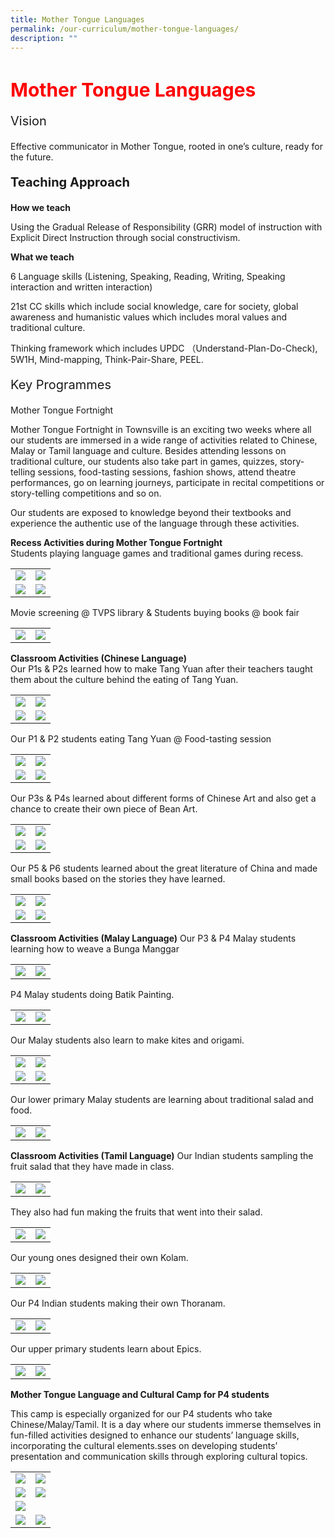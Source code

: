```yaml
---
title: Mother Tongue Languages
permalink: /our-curriculum/mother-tongue-languages/
description: ""
---
```

<h1 style="color:red;font-size:30px">Mother Tongue Languages</h1>

<p style="font-size:20px">Vision</p>Effective communicator in Mother Tongue, rooted in one’s culture, ready for the future.

<p style="font-size:20px"><strong>Teaching Approach</strong></p>

<strong>How we teach</strong>

Using the Gradual Release of Responsibility (GRR) model of instruction with Explicit Direct Instruction through social constructivism.&nbsp;

**What we teach**

6 Language skills (Listening, Speaking, Reading, Writing, Speaking interaction and written interaction)

21st CC skills which include social knowledge, care for society, global awareness and humanistic values which includes moral values and traditional culture.&nbsp;

Thinking framework which includes UPDC （Understand-Plan-Do-Check), 5W1H, Mind-mapping, Think-Pair-Share, PEEL.

<p style="font-size:20px">Key Programmes</p>Mother Tongue Fortnight

Mother Tongue Fortnight in Townsville is an exciting two weeks where all our students are immersed in a wide range of activities related to Chinese, Malay or Tamil language and culture. Besides attending lessons on traditional culture, our students also take part in games, quizzes, story-telling sessions, food-tasting sessions, fashion shows, attend theatre performances, go on learning journeys, participate in recital competitions or story-telling competitions and so on.&nbsp;

Our students are exposed to knowledge beyond their textbooks and experience the authentic use of the language through these activities.

**Recess Activities during Mother Tongue Fortnight**<br>
Students playing language games and traditional games during recess.
<table>
<tbody>
	<tr>
		<td><img src="/images/Mother%20Tongue%20Language/mothertongue1.jpg"></td>
		<td><img src="/images/Mother%20Tongue%20Language/mothertongue3.jpg"></td>
	</tr>
		<tr>
		<td><img src="/images/Mother%20Tongue%20Language/mothertongue2.jpg"></td>
		<td><img src="/images/Mother%20Tongue%20Language/mothertongue5.jpg"></td>
	</tr>
</tbody>
</table>
Movie screening @ TVPS library  &amp; Students buying books @ book fair
<table>
<tbody>
	<tr>
		<td><img src="/images/Mother%20Tongue%20Language/mothertongue7.jpg"></td>
		<td><img src="/images/Mother%20Tongue%20Language/mothertongue9.jpg"></td>
	</tr>
</tbody>
</table>

**Classroom Activities (Chinese Language)**<br>
Our P1s &amp; P2s learned how to make Tang Yuan after their teachers taught them about the culture behind the eating of Tang Yuan.
<table>
<tbody>
	<tr>
		<td><img src="/images/Mother%20Tongue%20Language/mothertongue10.jpg"></td>
		<td><img src="/images/Mother%20Tongue%20Language/mmothertongue11.jpg"></td>
	</tr>
		<tr>
		<td><img src="/images/Mother%20Tongue%20Language/mothertongue15.jpg"></td>
		<td><img src="/images/Mother%20Tongue%20Language/mothertongue13.jpg"></td>
	</tr>
</tbody>
</table>

Our P1 &amp; P2 students eating Tang Yuan @ Food-tasting session
<table>
<tbody>
	<tr>
		<td><img src="/images/Mother%20Tongue%20Language/mothertongue12.jpg"></td>
		<td><img src="/images/Mother%20Tongue%20Language/mothertongue14.jpg"></td>
	</tr>
		<tr>
		<td><img src="/images/Mother%20Tongue%20Language/mothertongue16.jpg"></td>
		<td><img src="/images/Mother%20Tongue%20Language/mothertongue19.jpg"></td>
	</tr>
</tbody>
</table>

Our P3s &amp; P4s learned about different forms of Chinese Art and also get a chance to create their own piece of Bean Art.
<table>
<tbody>
	<tr>
		<td><img src="/images/Mother%20Tongue%20Language/mothertongue18.jpg"></td>
		<td><img src="/images/Mother%20Tongue%20Language/mothertongue17.jpg"></td>
	</tr>
		<tr>
		<td><img src="/images/Mother%20Tongue%20Language/mothertongue50.jpg"></td>
		<td><img src="/images/Mother%20Tongue%20Language/mothertongue20.jpg"></td>
	</tr>
</tbody>
</table>

Our P5 &amp; P6 students learned about the great literature of China and made small books based on the stories they have learned.
<table>
<tbody>
	<tr>
		<td><img src="/images/Mother%20Tongue%20Language/mothertongue23.jpg"></td>
		<td><img src="/images/Mother%20Tongue%20Language/mothertongue21.jpg"></td>
	</tr>
		<tr>
		<td><img src="/images/Mother%20Tongue%20Language/mothertongue22.jpg"></td>
		<td><img src="/images/Mother%20Tongue%20Language/mothertongue24.jpg"></td>
	</tr>
</tbody>
</table>

**Classroom Activities (Malay Language)**
Our P3 &amp; P4 Malay students learning how to weave a Bunga Manggar
<table>
<tbody>
	<tr>
		<td><img src="/images/Mother%20Tongue%20Language/mothertongue27.jpg"></td>
		<td><img src="/images/Mother%20Tongue%20Language/mothertongue26.jpg"></td>
	</tr>
</tbody>
</table>

P4 Malay students doing Batik Painting.
<table>
<tbody>
	<tr>
		<td><img src="/images/Mother%20Tongue%20Language/mothertongue25.jpg"></td>
		<td><img src="/images/Mother%20Tongue%20Language/mothertongue28.jpg"></td>
	</tr>
</tbody>
</table>

Our Malay students also learn to make kites and origami.
<table>
<tbody>
	<tr>
		<td><img src="/images/Mother%20Tongue%20Language/mothertongue30.jpg"></td>
		<td><img src="/images/Mother%20Tongue%20Language/mothertongue31.jpg"></td>
	</tr>
		<tr>
		<td><img src="/images/Mother%20Tongue%20Language/mothertongue29.jpg"></td>
		<td><img src="/images/Mother%20Tongue%20Language/mothertongue32.jpg"></td>
	</tr>
</tbody>
</table>

Our lower primary Malay students are learning about traditional salad and food.
<table>
<tbody>
	<tr>
		<td><img src="/images/Mother%20Tongue%20Language/mothertongue35.jpg"></td>
		<td><img src="/images/Mother%20Tongue%20Language/mothertongue34.jpg"></td>
	</tr>
</tbody>
</table>

**Classroom Activities (Tamil Language)**
Our Indian students sampling the fruit salad that they have made in class.
<table>
<tbody>
	<tr>
		<td><img src="/images/Mother%20Tongue%20Language/mothertongue33.jpg"></td>
		<td><img src="/images/Mother%20Tongue%20Language/mothertongue39.jpg"></td>
	</tr>
</tbody>
</table>

They also had fun making the fruits that went into their salad.
<table>
<tbody>
	<tr>
		<td><img src="/images/Mother%20Tongue%20Language/mothertongue36.jpg"></td>
		<td><img src="/images/Mother%20Tongue%20Language/mothertongue37.jpg"></td>
	</tr>
</tbody>
</table>

Our young ones designed their own Kolam.
<table>
<tbody>
	<tr>
		<td><img src="/images/Mother%20Tongue%20Language/mothertongue38.jpg"></td>
		<td><img src="/images/Mother%20Tongue%20Language/mothertongue43.jpg"></td>
	</tr>
</tbody>
</table>

Our P4 Indian students making their own Thoranam.
<table>
<tbody>
	<tr>
		<td><img src="/images/Mother%20Tongue%20Language/mothertongue40.jpg"></td>
		<td><img src="/images/Mother%20Tongue%20Language/mothertongue42.jpg"></td>
	</tr>
</tbody>
</table>

Our upper primary students learn about Epics.
<table>
<tbody>
	<tr>
		<td><img src="/images/Mother%20Tongue%20Language/mothertongue41.jpg"></td>
		<td><img src="/images/Mother%20Tongue%20Language/mothertongue44.jpg"></td>
	</tr>
</tbody>
</table>

**Mother Tongue Language and Cultural Camp for P4 students**

This camp is especially organized for our P4 students who take Chinese/Malay/Tamil. It is a day where our students immerse themselves in fun-filled activities designed to enhance our students’ language skills, incorporating the cultural elements.sses on developing students’ presentation and communication skills through exploring cultural topics.
<table>
<tbody>
	<tr>
		<td><img src="/images/Mother%20Tongue%20Language/mothertongue48.jpg"></td>
		<td><img src="/images/Mother%20Tongue%20Language/mothertongue46.jpg"></td>
	</tr>
	<tr>
		<td><img src="/images/Mother%20Tongue%20Language/mothertongue45.jpg"></td>
		<td><img src="/images/Mother%20Tongue%20Language/mothertongue47.jpg"></td>
	</tr>
	<tr>
		<td><img src="/images/Mother%20Tongue%20Language/mothertongue49.jpg"></td>
		<td><img src=""></td>
	</tr>
	<tr>
		<td><img src="/images/Mother%20Tongue%20Language/mothertongue45.jpg"></td>
		<td><img src="/images/Mother%20Tongue%20Language/mothertongue47.jpg"></td>
	</tr>
	<tr>
</tr></tbody>
</table>
